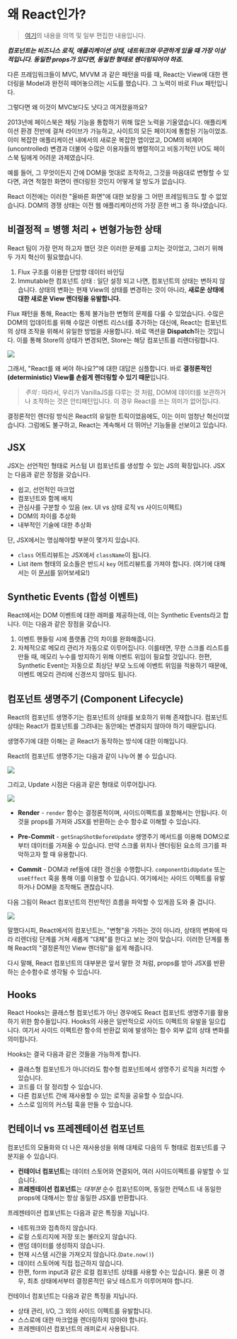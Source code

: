 # 왜 React인가?

> [여기](https://medium.com/javascript-scene/the-missing-introduction-to-react-62837cb2fd76)의 내용을 의역 및 일부 편집한 내용입니다.

**_컴포넌트는 비즈니스 로직, 애플리케이션 상태, 네트워크와 무관하게 있을 때 가장 이상적입니다. 동일한 props가 있다면, 동일한 형태로 렌더링되어야 하죠._**

다른 프레임워크들이 MVC, MVVM 과 같은 패턴을 따를 때, React는 View에 대한 렌더링을 Model과 완전히 떼어놓으려는 시도를 했습니다. 그 노력이 바로 Flux 패턴입니다.

그렇다면 왜 이것이 MVC보다도 낫다고 여겨졌을까요?

2013년에 페이스북은 채팅 기능을 통합하기 위해 많은 노력을 기울였습니다. 애플리케이션 환경 전반에 걸쳐 라이브가 가능하고, 사이트의 모든 페이지에 통합된 기능이었죠. 이미 복잡한 애플리케이션 내에서의 새로운 복잡한 앱이었고, DOM의 비제어(uncontrolled) 변경과 더불어 수많은 이용자들의 병렬적이고 비동기적인 I/O도 페이스북 팀에게 어려운 과제였습니다.

예를 들어, 그 무엇이든지 간에 DOM을 멋대로 조작하고, 그것을 마음대로 변형할 수 있다면, 과연 적절한 화면이 렌더링된 것인지 어떻게 알 방도가 없습니다.

React 이전에는 이러한 "올바른 화면"에 대한 보장을 그 어떤 프레임워크도 할 수 없었습니다. DOM의 경쟁 상태는 이전 웹 애플리케이션의 가장 흔한 버그 중 하나였습니다.

## 비결정적 = 병행 처리 + 변형가능한 상태

React 팀이 가장 먼저 하고자 했던 것은 이러한 문제를 고치는 것이었고, 그러기 위해 두 가지 혁신이 필요했습니다.

1. Flux 구조를 이용한 단방향 데이터 바인딩
2. Immutable한 컴포넌트 상태 : 일단 설정 되고 나면, 컴포넌트의 상태는 변하지 않습니다. 상태의 변화는 현재 View의 상태를 변경하는 것이 아니라, **새로운 상태에 대한 새로운 View 렌더링을 유발합니다.**

Flux 패턴을 통해, React는 통제 불가능한 변형의 문제를 다룰 수 있었습니다. 수많은 DOM의 업데이트를 위해 수많은 이벤트 리스너를 추가하는 대신에, React는 컴포넌트의 상태 조작을 위해서 유일한 방법을 사용합니다. 바로 액션을 **Dispatch**하는 것입니다. 이를 통해 Store의 상태가 변경되면, Store는 해당 컴포넌트를 리렌더링합니다.

<img src="https://miro.medium.com/max/700/1*lNLcKqywLkrHadcA-zhgBA.png" />

그래서, "React를 왜 써야 하나요?"에 대한 대답은 심플합니다. 바로 **결정론적인(deterministic) View를 손쉽게 렌더링할 수 있기 때문**입니다.

> _주의_ : 따라서, 우리가 VanillaJS를 다루는 것 처럼, DOM에 데이터를 보관하거나 조작하는 것은 안티패턴입니다. 이 경우 React를 쓰는 의미가 없어집니다.

결정론적인 렌더링 방식은 React의 유일한 트릭이었음에도, 이는 이미 엄청난 혁신이었습니다. 그럼에도 불구하고, React는 계속해서 더 뛰어난 기능들을 선보이고 있습니다.

## JSX

JSX는 선언적인 형태로 커스텀 UI 컴포넌트를 생성할 수 있는 JS의 확장입니다. JSX는 다음과 같은 장점을 갖습니다.

- 쉽고, 선언적인 마크업
- 컴포넌트와 함께 배치
- 관심사를 구분할 수 있음 (ex. UI vs 상태 로직 vs 사이드이펙트)
- DOM의 차이를 추상화
- 내부적인 기술에 대한 추상화

단, JSX에서는 명심해야할 부분이 몇가지 있습니다.

- `class` 어트리뷰트는 JSX에서 `className`이 됩니다.
- List item 형태의 요소들은 반드시 `key` 어트리뷰트를 가져야 합니다. (여기에 대해서는 이 [문서](https://ko.reactjs.org/docs/reconciliation.html#recursing-on-children)를 읽어보세요!)

## Synthetic Events (합성 이벤트)

React에서는 DOM 이벤트에 대한 래퍼를 제공하는데, 이는 Synthetic Events라고 합니다. 이는 다음과 같은 장점을 갖습니다.

1. 이벤트 핸들링 시에 플랫폼 간의 차이를 완화해줍니다.
2. 자체적으로 메모리 관리가 자동으로 이루어집니다. 이를테면, 무한 스크롤 리스트를 만들 때, 메모리 누수를 방지하기 위해 이벤트 위임이 필요할 것입니다. 한편, Synthetic Event는 자동으로 최상단 부모 노드에 이벤트 위임을 적용하기 때문에, 이벤트 메모리 관리에 신경쓰지 않아도 됩니다.

## 컴포넌트 생명주기 (Component Lifecycle)

React의 컴포넌트 생명주기는 컴포넌트의 상태를 보호하기 위해 존재합니다. 컴포넌트 상태는 React가 컴포넌트를 그려내는 동안에는 변경되지 않아야 하기 때문입니다.

생명주기에 대한 이해는 곧 React가 동작하는 방식에 대한 이해입니다.

React의 컴포넌트 생명주기는 다음과 같이 나누어 볼 수 있습니다.

<img src="https://miro.medium.com/max/336/1*xRzCfozCPTWXp8wgnZrXiA.png" />

그리고, Update 시점은 다음과 같은 형태로 이루어집니다.

<img src="https://miro.medium.com/max/360/1*9wk48udC9l884fOZydImiw.png"/>

- **Render** - `render` 함수는 결정론적이며, 사이드이펙트를 포함해서는 안됩니다. 이것을 props를 가져와 JSX를 반환하는 순수 함수로 이해할 수 있습니다.

- **Pre-Commit** - `getSnapShotBeforeUpdate` 생명주기 메서드를 이용해 DOM으로부터 데이터를 가져올 수 있습니다. 만약 스크롤 위치나 렌더링된 요소의 크기를 파악하고자 할 때 유용합니다.

- **Commit** - DOM과 ref들에 대한 갱신을 수행합니다. `componentDidUpdate` 또는 `useEffect` 훅을 통해 이를 이용할 수 있습니다. 여기에서는 사이드 이펙트를 유발하거나 DOM을 조작해도 괜찮습니다.

다음 그림이 React 컴포넌트의 전반적인 흐름을 파악할 수 있게끔 도와 줄 겁니다.

<img src="https://miro.medium.com/max/700/1*cEWErpe-oY-_S1dOaT1NtA.jpeg" />

말했다시피, React에서의 컴포넌트는, "변형"을 가하는 것이 아니라, 상태의 변화에 따라 리렌더링 단계를 거쳐 새롭게 "대체"를 한다고 보는 것이 맞습니다. 이러한 단계를 통해 React의 "결정론적인 View 렌더링"을 쉽게 해줍니다.

다시 말해, React 컴포넌트의 대부분은 앞서 말한 것 처럼, props를 받아 JSX를 반환하는 순수함수로 생각될 수 있습니다.

## Hooks

React Hooks는 클래스형 컴포넌트가 아닌 경우에도 React 컴포넌트 생명주기를 활용하기 위한 함수들입니다. Hooks의 사용은 일반적으로 사이드 이펙트의 유발을 일으킵니다. 여기서 사이드 이펙트란 함수의 반환값 외에 발생하는 함수 외부 값의 상태 변화를 의미힙니다.

Hooks는 결국 다음과 같은 것들을 가능하게 합니다.

- 클래스형 컴포넌트가 아니더라도 함수형 컴포넌트에서 생명주기 로직을 처리할 수 있습니다.
- 코드를 더 잘 정리할 수 있습니다.
- 다른 컴포넌트 간에 재사용할 수 있는 로직을 공유할 수 있습니다.
- 스스로 임의의 커스텀 훅을 만들 수 있습니다.

## 컨테이너 vs 프레젠테이션 컴포넌트

컴포넌트의 모듈화와 더 나은 재사용성을 위해 대체로 다음의 두 형태로 컴포넌트를 구분지을 수 있습니다.

- **컨테이너 컴포넌트**는 데이터 스토어와 연결되어, 여러 사이드이펙트를 유발할 수 있습니다.
- **프레젠테이션 컴포넌트**는 _대부분_ 순수 컴포넌트이며, 동일한 컨텍스트 내 동일한 props에 대해서는 항상 동일한 JSX를 반환합니다.

프레젠테이션 컴포넌트는 다음과 같은 특징을 지닙니다.

- 네트워크와 접촉하지 않습니다.
- 로컬 스토리지에 저장 또는 불러오지 않습니다.
- 랜덤 데이터를 생성하지 않습니다.
- 현재 시스템 시간을 가져오지 않습니다.(`Date.now()`)
- 데이터 스토어에 직접 접근하지 않습니다.
- 한편, form input과 같은 로컬 컴포넌트 상태를 사용할 수는 있습니다. 물론 이 경우, 최초 상태에서부터 결정론적인 유닛 테스트가 이루어져야 합니다.

컨테이너 컴포넌트는 다음과 같은 특징을 지닙니다.

- 상태 관리, I/O, 그 외의 사이드 이펙트를 유발합니다.
- 스스로에 대한 마크업을 렌더링하지 않아야 합니다.
- 프레젠테이션 컴포넌트의 래퍼로서 사용됩니다.
